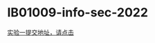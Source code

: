 # IB01009-info-sec-2022

[实验一提交地址，请点击](https://workspace.jianguoyun.com/inbox/collect/e173dff8c3d94b519df2eae115c3d2b1/submit)
